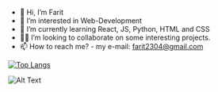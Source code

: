 - 👋 Hi, I’m Farit
- 👀 I’m interested in Web-Development
- 🌱 I’m currently learning React, JS, Python, HTML and CSS
- 🧑‍💼 I’m looking to collaborate on some interesting projects.
- 📫 How to reach me? - my e-mail: farit2304@gmail.com
<!---Для компактной версии-->
[![Top Langs](https://github-readme-stats.vercel.app/api/top-langs/?username=farit235&layout=compact)](https://github.com/farit235/github-readme-stats)

![Alt Text](https://r3.mt.ru/u18/photo4538/20194055322-0/original.gif)

